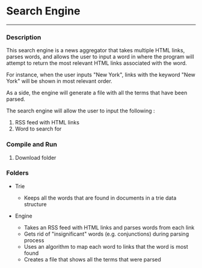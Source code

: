 # Search Engine
-----
### Description
This search engine is a news aggregator that takes multiple HTML links, parses words, and allows the user to input a word in where the program will attempt to return the most relevant HTML links associated with the word. 

For instance, when the user inputs "New York", links with the keyword "New York" will be shown in most relevant order.

As a side, the engine will generate a file with all the terms that have been parsed.

The search engine will allow the user to input the following :

  1) RSS feed with HTML links
  2) Word to search for 
  

  
### Compile and Run
  1) Download folder

  
### Folders
* Trie

  * Keeps all the words that are found in documents in a trie data structure
 
* Engine

  * Takes an RSS feed with HTML links and parses words from each link
  * Gets rid of "insignificant" words (e.g. conjunctions) during parsing process
  * Uses an algorithm to map each word to links that the word is most found  
  * Creates a file that shows all the terms that were parsed

